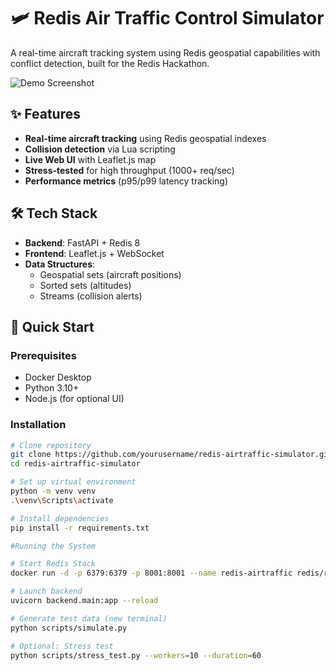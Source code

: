 # 🛩️ Redis Air Traffic Control Simulator

A real-time aircraft tracking system using Redis geospatial capabilities with conflict detection, built for the Redis Hackathon.

![Demo Screenshot](demo.gif)

## ✨ Features

- **Real-time aircraft tracking** using Redis geospatial indexes
- **Collision detection** via Lua scripting
- **Live Web UI** with Leaflet.js map
- **Stress-tested** for high throughput (1000+ req/sec)
- **Performance metrics** (p95/p99 latency tracking)

## 🛠️ Tech Stack

- **Backend**: FastAPI + Redis 8
- **Frontend**: Leaflet.js + WebSocket
- **Data Structures**:
  - Geospatial sets (aircraft positions)
  - Sorted sets (altitudes)
  - Streams (collision alerts)

## 🚀 Quick Start

### Prerequisites
- Docker Desktop
- Python 3.10+
- Node.js (for optional UI)

### Installation
```bash
# Clone repository
git clone https://github.com/yourusername/redis-airtraffic-simulator.git
cd redis-airtraffic-simulator

# Set up virtual environment
python -m venv venv
.\venv\Scripts\activate

# Install dependencies
pip install -r requirements.txt

#Running the System

# Start Redis Stack
docker run -d -p 6379:6379 -p 8001:8001 --name redis-airtraffic redis/redis-stack:latest

# Launch backend
uvicorn backend.main:app --reload

# Generate test data (new terminal)
python scripts/simulate.py

# Optional: Stress test
python scripts/stress_test.py --workers=10 --duration=60